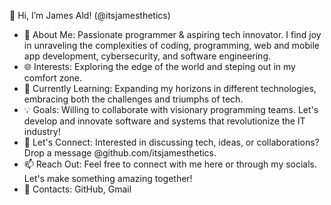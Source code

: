 👋 Hi, I’m James Ald! (@itsjamesthetics)

  - 🚀 About Me: Passionate programmer & aspiring tech innovator. I find joy in unraveling the complexities of coding, programming, web and mobile app development, cybersecurity, and software engineering.
  - 🌐 Interests: Exploring the edge of the world and steping out in my comfort zone.
  - 🌟 Currently Learning: Expanding my horizons in different technologies, embracing both the challenges and triumphs of tech.
  - 💡 Goals: Willing to collaborate with visionary programming teams. Let's develop and innovate software and systems that revolutionize the IT industry!
  - 🤝 Let's Connect: Interested in discussing tech, ideas, or collaborations? Drop a message @github.com/itsjamesthetics.
  - 📫 Reach Out: Feel free to connect with me here or through my socials. Let's make something amazing together!
  - 🔗 Contacts: GitHub, Gmail

<!--- itsjamesthetics/itsjamesthetics is a ✨ special ✨ repository because its `README.md` (this file) appears on your GitHub profile. You can click the Preview link to take a look at your changes. --->
